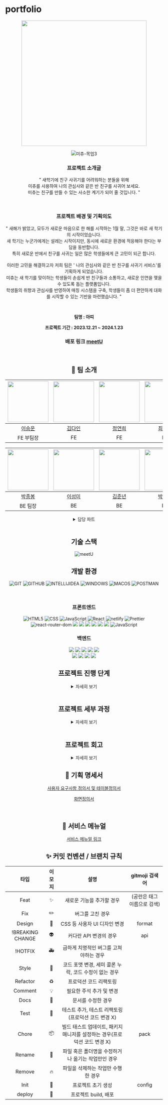 # portfolio
<div align="center">

<img width="1082" alt="">


<img src="https://github.com/codestates-seb/abc02_001/assets/89781834/e2039718-4898-43de-9c26-0e4a19c30efc" width="400px" />

![미츄-목업3](https://github.com/codestates-seb/abc02_001/assets/105577805/fe3b34a5-0c88-4346-8936-a56237f22d92)


### 프로젝트 소개글
" 새학기에 친구 사귀기를 어려워하는 분들을 위해 <br />
미츄를 사용하여 나의 관심사와 같은 반 친구를 사귀어 보세요. <br />
미츄는 친구를 만들 수 있는 사소한 계기가 되어 줄 것입니다. "

<br />

### 프로젝트 배경 및 기획의도
" 새해가 밝았고, 모두가 새로운 마음으로 한 해를 시작하는 1월 말, 그것은 바로 새 학기의 시작이었습니다. <br />
새 학기는 누군가에게는 설레는 시작이지만, 동시에 새로운 환경에 적응해야 한다는 부담을 동반합니다. <br />
특히 새로운 반에서 친구를 사귀는 일은 많은 학생들에게 큰 고민이 되곤 합니다. <br /><br />
이러한 고민을 해결하고자 저희 팀은 ' 나의 관심사와 같은 반 친구를 사귀기 서비스'를 기획하게 되었습니다. <br /> 
미츄는 새 학기를 맞이하는 학생들이 손쉽게 반 친구들과 소통하고, 새로운 인연을 맺을 수 있도록 돕는 플랫폼입니다. <br /> 
학생들의 취향과 관심사를 반영하여 매칭 시스템을 구축, 학생들이 좀 더 편안하게 대화를 시작할 수 있는 기반을 마련했습니다. "

<br />

**팀명 : 아띠**
  
**프로젝트 기간 : 2023.12.21 ~ 2024.1.23**   


  ### 배포 링크 <a href="https://65af5b04ddd90ea1a27a97a1--abc-meetu.netlify.app">meetU</a>
<br />

  
## 👥 팀 소개

  |<img src="https://github.com/codestates-seb/abc02_001/assets/89781834/5bc86099-5348-4451-8ddc-c58a05d683a0" width="130px" />|<img src="https://github.com/codestates-seb/abc02_001/assets/89781834/9e479ca8-ee30-4c46-9bab-bc6c61fad811" width="130px" />|<img src="https://github.com/codestates-seb/abc02_001/assets/89781834/251fb669-2e03-4e04-8754-400480f69deb " width="130px" />|<img src="https://github.com/codestates-seb/abc02_001/assets/89781834/67692a3d-5ea2-415c-83e0-36a19eb4c804" width="130px" />
|:---:|:---:|:---:|:---:|
|[이승운](https://github.com/chefnoel)|[김다인](https://github.com/kimInDa)|[정연희](https://github.com/Aeng0908)|[최지현](https://github.com/Hyeon82)|
|FE 부팀장|FE|FE|FE|

 |<img src="https://github.com/codestates-seb/abc02_001/assets/41185705/9405b296-bc3f-400a-9a8c-961d91448fd1" width="130px" />|<img src="https://github.com/codestates-seb/abc02_001/assets/89781834/ee00ec7a-b594-4da2-95c9-09be06a265f3" width="130px" />|<img src="https://github.com/codestates-seb/abc02_001/assets/89781834/c149de39-0434-411d-bce2-da7791e071a0" width="130px" />|<img src="https://github.com/codestates-seb/abc02_001/assets/41185705/ec741b25-8476-4a78-87ee-c06345f1fe07" width="130px" />|<img src="https://github.com/codestates-seb/abc02_001/assets/89781834/519b178a-6308-48c4-ba7c-be3d94c4e8d3" width="130px" />
|:---:|:---:|:---:|:---:|:---:|
|[박종봉](https://github.com/parallel45)|[이성미](https://github.com/wnelwldh)|[김준년](https://github.com/Brilmin)|[박해빈](https://github.com/haebinPark)|[김다소미](https://github.com/beeekim)|
|BE 팀장|BE|BE|BE|BE|BE|




<details>
  <summary>담당 파트</summary>
  <div markdown="1">
    
<br />

 **FRONT END**
 -
 <img src="https://github.com/codestates-seb/abc02_001/assets/89781834/a602eb67-b647-487c-9a42-0f994a35723d" width="1200px" />


    
 **BACK END**
 -
 <img src="https://github.com/codestates-seb/abc02_001/assets/89781834/53448d0d-490f-4e5d-97fc-fc109a0283c5" width="1200px" />

  <br />  

</div>
</details>


 <br />

##  기술 스택 
![meetU](https://github.com/codestates-seb/abc02_001/assets/41185705/2f2689af-a15b-4797-9bd1-8a25c584d313)
##  개발 환경
![GIT](https://img.shields.io/badge/GIT-%23E34F26.svg?style=for-the-badge&logo=GIT&logoColor=white)
![GITHUB](https://img.shields.io/badge/GITHUB-%2320232a.svg?style=for-the-badge&logo=GITHUB&logoColor=%2361DAFB)
![INTELLIJIDEA](https://img.shields.io/badge/INTELLIJIDEA-%231572B6.svg?style=for-the-badge&logo=INTELLIJIDEA&logoColor=white)
![WINDOWS](https://img.shields.io/badge/WINDOWS-%23007ACC.svg?style=for-the-badge&logo=WINDOWS&logoColor=white)
![MACOS](https://img.shields.io/badge/MACOS-%2320232a.svg?style=for-the-badge&logo=MACOS&logoColor=%2361DAFB)
![POSTMAN](https://img.shields.io/badge/POSTMAN-%23E34F26.svg?style=for-the-badge&logo=POSTMAN&logoColor=white)

</br>



### 프론트엔드
  ![HTML5](https://img.shields.io/badge/html5-%23E34F26.svg?style=for-the-badge&logo=html5&logoColor=white)
  ![CSS](https://img.shields.io/badge/css-%231572B6.svg?style=for-the-badge&logo=css&logoColor=white)
  ![JavaScript](https://img.shields.io/badge/JavaScript-%23007ACC.svg?style=for-the-badge&logo=JavaScript&logoColor=white)
  ![React](https://img.shields.io/badge/react-%2320232a.svg?style=for-the-badge&logo=react&logoColor=%2361DAFB)
  ![netlify](https://img.shields.io/badge/netlify-%23593d88.svg?style=for-the-badge&logo=netlify&logoColor=white)
  ![Prettier](https://img.shields.io/badge/styled--components-DB7093?style=for-the-badge&logo=Prettier&logoColor=white)
  ![react-router-dom](https://img.shields.io/badge/react-router-CA4245?style=for-the-badge&logo=react-router&logoColor=white)
  <img src="https://img.shields.io/badge/react-toastify-FF9900?style=for-the-badge&logo=react-toastify&logoColor=white">
  <img src="https://img.shields.io/badge/react-modal-527FFF?style=for-the-badge&logo=react-modal&logoColor=white">
  <img src="https://img.shields.io/badge/react-responsive-527FFF?style=for-the-badge&logo=react-responsive&logoColor=white">
  <img src="https://img.shields.io/badge/pocketbase-4479A1?style=for-the-badge&logo=pocketbase&logoColor=white">
  <img src="https://img.shields.io/badge/ESLint-5A29E4?style=for-the-badge&logo=ESLint&logoColor=white">
  <img src="https://img.shields.io/badge/creat-react-5A29E4?style=for-the-badge&logo=creat-react&logoColor=white">
   ![JavaScript](https://img.shields.io/badge/styled-components-%23007ACC.svg?style=for-the-badge&logo=styled-components&logoColor=white)
</br>
   
   ###  백엔드

  <img src="https://img.shields.io/badge/spring security-6DB33F?style=for-the-badge&logo=spring security&logoColor=white">
  <img src="https://img.shields.io/badge/spring boot-6DB33F?style=for-the-badge&logo=spring boot&logoColor=white">
  <img src="https://img.shields.io/badge/mySQL-4479A1?style=for-the-badge&logo=mySQL&logoColor=white">
  <img src="https://img.shields.io/badge/JAVA-5A29E4?style=for-the-badge&logo=JAVA&logoColor=white">
  <img src="https://img.shields.io/badge/GRADLE-569A31?style=for-the-badge&logo=gradle&logoColor=white">
  </br>
  <img src="https://img.shields.io/badge/Amazon EC2-FF9900?style=for-the-badge&logo=Amazon EC2&logoColor=white">
  <img src="https://img.shields.io/badge/amazonrds-527FFF?style=for-the-badge&logo=amazonrds&logoColor=white">
  <img src="https://img.shields.io/badge/amazonaws-527FFF?style=for-the-badge&logo=amazonaws&logoColor=white">
  <img src="https://img.shields.io/badge/JWT-4479A1?style=for-the-badge&logo=jwt&logoColor=white">
  
</br>
  
##  프로젝트 진행 단계
<details>
  <summary>자세히 보기</summary>
  <div markdown="1">
    
<br />

| 프로젝트 진행 단계 | 세부 설명 |
|:---:|:---:|
| 1. 요구사항 분석 및 설계 | - 프로젝트의 목표, 기능성, 성능 요구사항을 명확히 합니다.</br> - 시스템 아키텍처를 설계하고, 데이터베이스 및 서버 구조를 계획합니다.|
| 2. 개발 환경 설정 | - 필요한 개발 툴과 소프트웨어를 설치하고, 개발 서버를 구축합니다.</br>- 버전 관리 시스템(Git 등)을 설정합니다.|
| 3. 코딩 및 기능 구현 | - 데이터 모델을 생성하고, API를 개발합니다.</br> - 비즈니스 로직을 구현하고, 필요한 경우 단위 테스트를 작성합니다.|
| 4. 통합 및 테스트 | - 개발된 기능들을 통합하고 시스템이 제대로 작동하는지 확인합니다.</br> - 통합 테스트, 성능 테스트, 보안 테스트 등을 수행합니다.|
| 5. 배포 및 유지보수 | - 완성된 백엔드 시스템을 생산 환경에 배포합니다.</br> - 문제점을 모니터링하며 지속적으로 개선 사항을 반영합니다.|
<br />  

</div>
</details>

</br>
  
##  프로젝트 세부 과정
<details>
  <summary>자세히 보기</summary>
  <div markdown="1">
    
<br />

| 프로젝트 세부과정 | 세부 과정 설명 |
|:---:|:---:|
| 1. 프로젝트 | - 세부 과정 설명 들어 갈 부분 |

<br />  

</div>
</details>

</br>

## 프로젝트 회고
<details>
  <summary>자세히 보기</summary>
  <div markdown="1">
    
<br />

![Nice to미츄meetU!-2](https://github.com/haebinPark/meetU/assets/73635024/d34af367-94b1-4b3d-9ec3-dd1d54adde94)
<br />
![Nice to미츄meetU!](https://github.com/haebinPark/meetU/assets/73635024/17549761-f517-463e-9dce-93a36809d6e2)

<br />  

</div>
</details>

    
  ## 📒 기획 명세서
<a href="https://docs.google.com/spreadsheets/d/1L4wACPQCKQ7hr-v-saBtJC0c9OAXE6tAE3GvGZy0RnM/edit#gid=461303735" target="_blank">사용자 요구사항 정의서 및 테이블정의서</a>  

<a href="https://docs.google.com/presentation/d/1kQ7nEFaEMkEkPnIlwcOXH-kEH2KPIL78p8azkLdtWC0/edit#slide=id.g2ab847394c7_0_53" target="_blank">화면정의서</a> 

<br />
  
  ## 📗 서비스 메뉴얼
 
  <a href="">서비스 메뉴얼 링크</a> 
   
  ## ✨ 커밋 컨벤션 / 브랜치 규칙

| 타입 | 이모지 | 설명 | gitmoji 검색어 |
|:---:|:---:|:---:|:---:|
| Feat | ✨ | 새로운 기능을 추가할 경우 | (공란은 태그 이름으로 검색) |
| Fix | ✏️ | 버그를 고친 경우 |  |
| Design | 🎨 | CSS 등 사용자 UI 디자인 변경 | format |
| !BREAKING CHANGE | 👽️ | 커다란 API 변경의 경우 | api |
| !HOTFIX | 🚑 | 급하게 치명적인 버그를 고쳐야하는 경우 |  |
| Style | 💄 | 코드 포맷 변경, 세미 콜론 누락, 코드 수정이 없는 경우 |  |
| Refactor | ♻️ | 프로덕션 코드 리팩토링 |  |
| Comment | 💡 | 필요한 주석 추가 및 변경 |  |
| Docs | 📝 | 문서를 수정한 경우 |  |
| Test | 🧪 | 테스트 추가, 테스트 리팩토링(프로덕션 코드 변경 X) |  |
| Chore | 📦 | 빌드 태스트 업데이트, 패키지 매니저를 설정하는 경우(프로덕션 코드 변경 X) | pack |
| Rename | 🚚 | 파일 혹은 폴더명을 수정하거나 옮기는 작업만인 경우 |  |
| Remove | 🔥 | 파일을 삭제하는 작업만 수행한 경우 |  |
| Init | 🔧 | 프로젝트 초기 생성 | config |
| deploy | 🚀 | 프로젝트 build, 배포 |  |
